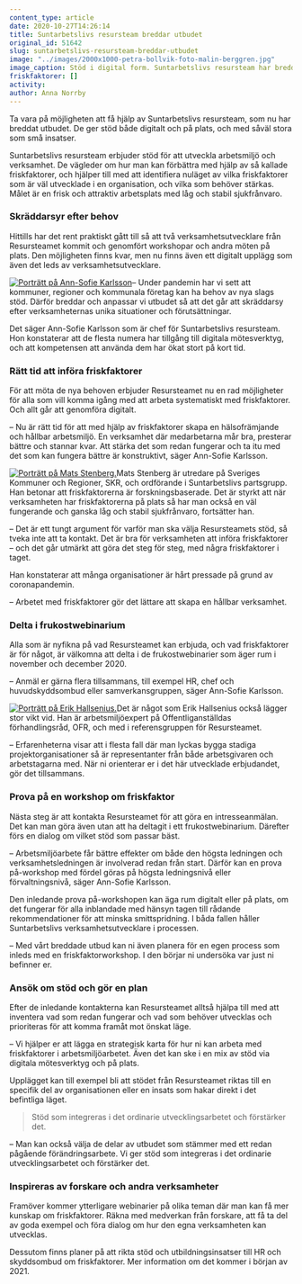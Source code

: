 ```yaml
---
content_type: article
date: 2020-10-27T14:26:14
title: Suntarbetslivs resursteam breddar utbudet
original_id: 51642
slug: suntarbetslivs-resursteam-breddar-utbudet
image: "../images/2000x1000-petra-bollvik-foto-malin-berggren.jpg"
image_caption: Stöd i digital form. Suntarbetslivs resursteam har breddat sitt utbud och bjuder in till digitala workshops om friskfaktorer i arbetslivet – som här med verksamhetsutvecklare Petra Bollvik.
friskfaktorer: []
activity:
author: Anna Norrby
---
```


Ta vara på möjligheten att få hjälp av Suntarbetslivs resursteam, som nu har breddat utbudet. De ger stöd både digitalt och på plats, och med såväl stora som små insatser.

Suntarbetslivs resursteam erbjuder stöd för att utveckla arbetsmiljö och verksamhet. De vägleder om hur man kan förbättra med hjälp av så kallade friskfaktorer, och hjälper till med att identifiera nuläget av vilka friskfaktorer som är väl utvecklade i en organisation, och vilka som behöver stärkas. Målet är en frisk och attraktiv arbetsplats med låg och stabil sjukfrånvaro.

### Skräddarsyr efter behov

Hittills har det rent praktiskt gått till så att två verksamhetsutvecklare från Resursteamet kommit och genomfört workshopar och andra möten på plats. Den möjligheten finns kvar, men nu finns även ett digitalt upplägg som även det leds av verksamhetsutvecklare.

[![Porträtt på Ann-Sofie Karlsson](https://www.suntarbetsliv.se/wp-content/uploads/2020/03/200x220-Ann-Sofie-Karlsson.jpg)](https://www.suntarbetsliv.se/wp-content/uploads/2020/03/200x220-Ann-Sofie-Karlsson.jpg)– Under pandemin har vi sett att kommuner, regioner och kommunala företag kan ha behov av nya slags stöd. Därför breddar och anpassar vi utbudet så att det går att skräddarsy efter verksamheternas unika situationer och förutsättningar.

Det säger Ann-Sofie Karlsson som är chef för Suntarbetslivs resursteam. Hon konstaterar att de flesta numera har tillgång till digitala mötesverktyg, och att kompetensen att använda dem har ökat stort på kort tid.

### Rätt tid att införa friskfaktorer

För att möta de nya behoven erbjuder Resursteamet nu en rad möjligheter för alla som vill komma igång med att arbeta systematiskt med friskfaktorer. Och allt går att genomföra digitalt.

– Nu är rätt tid för att med hjälp av friskfaktorer skapa en hälsofrämjande och hållbar arbetsmiljö. En verksamhet där medarbetarna mår bra, presterar bättre och stannar kvar. Att stärka det som redan fungerar och ta itu med det som kan fungera bättre är konstruktivt, säger Ann-Sofie Karlsson.

[![Porträtt på Mats Stenberg.](https://www.suntarbetsliv.se/wp-content/uploads/2020/09/200x220-Mats-Stenberg.jpg)](https://www.suntarbetsliv.se/wp-content/uploads/2020/09/200x220-Mats-Stenberg.jpg)Mats Stenberg är utredare på Sveriges Kommuner och Regioner, SKR, och ordförande i Suntarbetslivs partsgrupp. Han betonar att friskfaktorerna är forskningsbaserade. Det är styrkt att när verksamheten har friskfaktorerna på plats så har man också en väl fungerande och ganska låg och stabil sjukfrånvaro, fortsätter han.

– Det är ett tungt argument för varför man ska välja Resursteamets stöd, så tveka inte att ta kontakt. Det är bra för verksamheten att införa friskfaktorer – och det går utmärkt att göra det steg för steg, med några friskfaktorer i taget.

Han konstaterar att många organisationer är hårt pressade på grund av coronapandemin.

– Arbetet med friskfaktorer gör det lättare att skapa en hållbar verksamhet.

### Delta i frukostwebinarium

Alla som är nyfikna på vad Resursteamet kan erbjuda, och vad friskfaktorer är för något, är välkomna att delta i de frukostwebinarier som äger rum i november och december 2020.

– Anmäl er gärna flera tillsammans, till exempel HR, chef och huvudskyddsombud eller samverkansgruppen, säger Ann-Sofie Karlsson.

[![Porträtt på Erik Hallsenius.](https://www.suntarbetsliv.se/wp-content/uploads/2020/09/200x220-erik-hallsenius.jpg)](https://www.suntarbetsliv.se/wp-content/uploads/2020/09/200x220-erik-hallsenius.jpg)Det är något som Erik Hallsenius också lägger stor vikt vid. Han är arbetsmiljöexpert på Offentliganställdas förhandlingsråd, OFR, och med i referensgruppen för Resursteamet.

– Erfarenheterna visar att i flesta fall där man lyckas bygga stadiga projektorganisationer så är representanter från både arbetsgivaren och arbetstagarna med. När ni orienterar er i det här utvecklade erbjudandet, gör det tillsammans.

### Prova på en workshop om friskfaktor

Nästa steg är att kontakta Resursteamet för att göra en intresseanmälan. Det kan man göra även utan att ha deltagit i ett frukostwebinarium. Därefter förs en dialog om vilket stöd som passar bäst.

– Arbetsmiljöarbete får bättre effekter om både den högsta ledningen och verksamhetsledningen är involverad redan från start. Därför kan en prova på-workshop med fördel göras på högsta ledningsnivå eller förvaltningsnivå, säger Ann-Sofie Karlsson.

Den inledande prova på-workshopen kan äga rum digitalt eller på plats, om det fungerar för alla inblandade med hänsyn tagen till rådande rekommendationer för att minska smittspridning. I båda fallen håller Suntarbetslivs verksamhetsutvecklare i processen.

– Med vårt breddade utbud kan ni även planera för en egen process som inleds med en friskfaktorworkshop. I den börjar ni undersöka var just ni befinner er.

### Ansök om stöd och gör en plan

Efter de inledande kontakterna kan Resursteamet alltså hjälpa till med att inventera vad som redan fungerar och vad som behöver utvecklas och prioriteras för att komma framåt mot önskat läge.

– Vi hjälper er att lägga en strategisk karta för hur ni kan arbeta med friskfaktorer i arbetsmiljöarbetet. Även det kan ske i en mix av stöd via digitala mötesverktyg och på plats.

Upplägget kan till exempel bli att stödet från Resursteamet riktas till en specifik del av organisationen eller en insats som hakar direkt i det befintliga läget.

> Stöd som integreras i det ordinarie utvecklingsarbetet och förstärker det.

– Man kan också välja de delar av utbudet som stämmer med ett redan pågående förändringsarbete. Vi ger stöd som integreras i det ordinarie utvecklingsarbetet och förstärker det.

### Inspireras av forskare och andra verksamheter

Framöver kommer ytterligare webinarier på olika teman där man kan få mer kunskap om friskfaktorer. Räkna med medverkan från forskare, att få ta del av goda exempel och föra dialog om hur den egna verksamheten kan utvecklas.

Dessutom finns planer på att rikta stöd och utbildningsinsatser till HR och skyddsombud om friskfaktorer. Mer information om det kommer i början av 2021.

